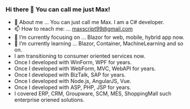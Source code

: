 ### Hi there 👋 You can call me just Max! 

<!--
**ScriptBox99/ScriptBox99** is a ✨ _special_ ✨ repository because its `README.md` (this file) appears on your GitHub profile.

Here are some ideas to get you started:

- 🔭 I’m currently working on ...
- 🌱 I’m currently learning ...
- 👯 I’m looking to collaborate on ...
- 🤔 I’m looking for help with ...
- 💬 Ask me about ...
- 📫 How to reach me: ...
- 😄 Pronouns: ...
- ⚡ Fun fact: ...
-->

- 💬 About me ... You can just call me Max. I am a C# developer. 
- 📫 How to reach me: ... maxscript99@gmail.com
- 🔭 I’m currently focusing on ... Blazor for web, mobile, hybrid app now.
- 🌱 I’m currently learning ... Blazor, Container, MachineLearning and so on.
- I am transitioning to consumer oriented services now.
- Once I developed with WinForm, WPF for years.
- Once I developed with WebForm, MVC, WebAPI for years.
- Once I developed with BizTalk, SAP for years.
- Once I developed with Node.js, AngularJS, Vue.
- Once I developed with ASP, PHP, JSP for years.
- I covered ERP, CRM, Groupware, SCM, MES, ShoppingMall such enterprise oriened solutions.

